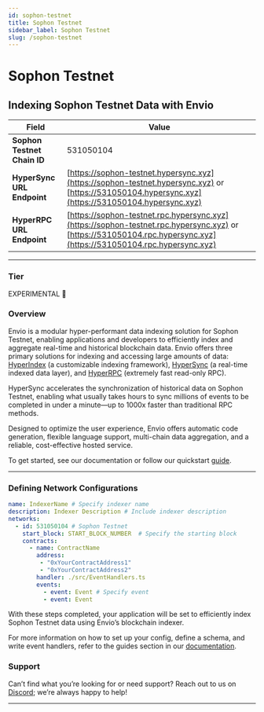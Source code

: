 ```yaml
---
id: sophon-testnet
title: Sophon Testnet
sidebar_label: Sophon Testnet
slug: /sophon-testnet
---
```


# Sophon Testnet

## Indexing Sophon Testnet Data with Envio

| **Field**                     | **Value**                                                                                          |
|-------------------------------|----------------------------------------------------------------------------------------------------|
| **Sophon Testnet Chain ID**     | 531050104                                                                                            |
| **HyperSync URL Endpoint**    | [https://sophon-testnet.hypersync.xyz](https://sophon-testnet.hypersync.xyz) or [https://531050104.hypersync.xyz](https://531050104.hypersync.xyz) |
| **HyperRPC URL Endpoint**     | [https://sophon-testnet.rpc.hypersync.xyz](https://sophon-testnet.rpc.hypersync.xyz) or [https://531050104.rpc.hypersync.xyz](https://531050104.rpc.hypersync.xyz) |

---

### Tier

EXPERIMENTAL 🧪

### Overview

Envio is a modular hyper-performant data indexing solution for Sophon Testnet, enabling applications and developers to efficiently index and aggregate real-time and historical blockchain data. Envio offers three primary solutions for indexing and accessing large amounts of data: [HyperIndex](/docs/HyperIndex/overview) (a customizable indexing framework), [HyperSync](/docs/HyperSync/overview) (a real-time indexed data layer), and [HyperRPC](/docs/HyperSync/overview-hyperrpc) (extremely fast read-only RPC).

HyperSync accelerates the synchronization of historical data on Sophon Testnet, enabling what usually takes hours to sync millions of events to be completed in under a minute—up to 1000x faster than traditional RPC methods.

Designed to optimize the user experience, Envio offers automatic code generation, flexible language support, multi-chain data aggregation, and a reliable, cost-effective hosted service.

To get started, see our documentation or follow our quickstart [guide](/docs/HyperIndex/contract-import).

---

### Defining Network Configurations

```yaml
name: IndexerName # Specify indexer name
description: Indexer Description # Include indexer description
networks:
  - id: 531050104 # Sophon Testnet  
    start_block: START_BLOCK_NUMBER  # Specify the starting block
    contracts:
      - name: ContractName
        address:
         - "0xYourContractAddress1"
         - "0xYourContractAddress2"
        handler: ./src/EventHandlers.ts
        events:
          - event: Event # Specify event
          - event: Event
```

With these steps completed, your application will be set to efficiently index Sophon Testnet data using Envio’s blockchain indexer.

For more information on how to set up your config, define a schema, and write event handlers, refer to the guides section in our [documentation](/docs/HyperIndex/configuration-file).

### Support

Can’t find what you’re looking for or need support? Reach out to us on [Discord](https://discord.com/invite/Q9qt8gZ2fX); we’re always happy to help!

---
